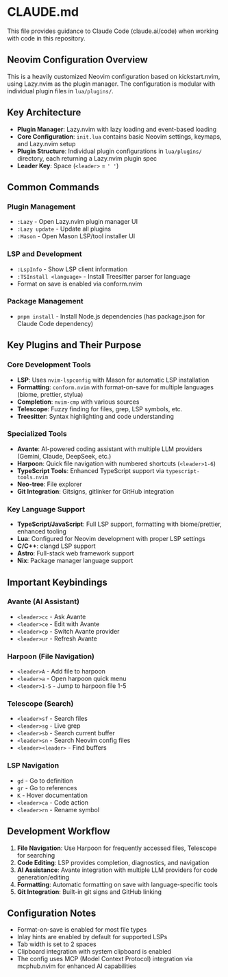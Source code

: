 # CLAUDE.md

This file provides guidance to Claude Code (claude.ai/code) when working with code in this repository.

## Neovim Configuration Overview

This is a heavily customized Neovim configuration based on kickstart.nvim, using Lazy.nvim as the plugin manager. The configuration is modular with individual plugin files in `lua/plugins/`.

## Key Architecture

- **Plugin Manager**: Lazy.nvim with lazy loading and event-based loading
- **Core Configuration**: `init.lua` contains basic Neovim settings, keymaps, and Lazy.nvim setup
- **Plugin Structure**: Individual plugin configurations in `lua/plugins/` directory, each returning a Lazy.nvim plugin spec
- **Leader Key**: Space (`<leader>` = `' '`)

## Common Commands

### Plugin Management
- `:Lazy` - Open Lazy.nvim plugin manager UI
- `:Lazy update` - Update all plugins
- `:Mason` - Open Mason LSP/tool installer UI

### LSP and Development
- `:LspInfo` - Show LSP client information
- `:TSInstall <language>` - Install Treesitter parser for language
- Format on save is enabled via conform.nvim

### Package Management
- `pnpm install` - Install Node.js dependencies (has package.json for Claude Code dependency)

## Key Plugins and Their Purpose

### Core Development Tools
- **LSP**: Uses `nvim-lspconfig` with Mason for automatic LSP installation
- **Formatting**: `conform.nvim` with format-on-save for multiple languages (biome, prettier, stylua)
- **Completion**: `nvim-cmp` with various sources
- **Telescope**: Fuzzy finding for files, grep, LSP symbols, etc.
- **Treesitter**: Syntax highlighting and code understanding

### Specialized Tools
- **Avante**: AI-powered coding assistant with multiple LLM providers (Gemini, Claude, DeepSeek, etc.)
- **Harpoon**: Quick file navigation with numbered shortcuts (`<leader>1-6`)
- **TypeScript Tools**: Enhanced TypeScript support via `typescript-tools.nvim`
- **Neo-tree**: File explorer
- **Git Integration**: Gitsigns, gitlinker for GitHub integration

### Key Language Support
- **TypeScript/JavaScript**: Full LSP support, formatting with biome/prettier, enhanced tooling
- **Lua**: Configured for Neovim development with proper LSP settings
- **C/C++**: clangd LSP support
- **Astro**: Full-stack web framework support
- **Nix**: Package manager language support

## Important Keybindings

### Avante (AI Assistant)
- `<leader>cc` - Ask Avante
- `<leader>ce` - Edit with Avante
- `<leader>cp` - Switch Avante provider
- `<leader>ur` - Refresh Avante

### Harpoon (File Navigation)
- `<leader>A` - Add file to harpoon
- `<leader>a` - Open harpoon quick menu
- `<leader>1-5` - Jump to harpoon file 1-5

### Telescope (Search)
- `<leader>sf` - Search files
- `<leader>sg` - Live grep
- `<leader>sb` - Search current buffer
- `<leader>sn` - Search Neovim config files
- `<leader><leader>` - Find buffers

### LSP Navigation
- `gd` - Go to definition
- `gr` - Go to references
- `K` - Hover documentation
- `<leader>ca` - Code action
- `<leader>rn` - Rename symbol

## Development Workflow

1. **File Navigation**: Use Harpoon for frequently accessed files, Telescope for searching
2. **Code Editing**: LSP provides completion, diagnostics, and navigation
3. **AI Assistance**: Avante integration with multiple LLM providers for code generation/editing
4. **Formatting**: Automatic formatting on save with language-specific tools
5. **Git Integration**: Built-in git signs and GitHub linking

## Configuration Notes

- Format-on-save is enabled for most file types
- Inlay hints are enabled by default for supported LSPs
- Tab width is set to 2 spaces
- Clipboard integration with system clipboard is enabled
- The config uses MCP (Model Context Protocol) integration via mcphub.nvim for enhanced AI capabilities
